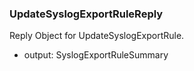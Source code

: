 ### UpdateSyslogExportRuleReply
Reply Object for UpdateSyslogExportRule.

- output: SyslogExportRuleSummary
